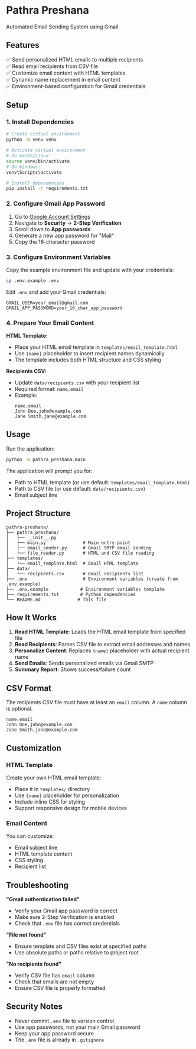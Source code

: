 # Pathra Preshana

Automated Email Sending System using Gmail

## Features

✅ Send personalized HTML emails to multiple recipients  
✅ Read email recipients from CSV file  
✅ Customize email content with HTML templates  
✅ Dynamic name replacement in email content  
✅ Environment-based configuration for Gmail credentials  

## Setup

### 1. Install Dependencies

```bash
# Create virtual environment
python -m venv venv

# Activate virtual environment
# On macOS/Linux:
source venv/bin/activate
# On Windows:
venv\Scripts\activate

# Install dependencies
pip install -r requirements.txt
```

### 2. Configure Gmail App Password

1. Go to [Google Account Settings](https://myaccount.google.com/)
2. Navigate to **Security** → **2-Step Verification**
3. Scroll down to **App passwords**
4. Generate a new app password for "Mail"
5. Copy the 16-character password

### 3. Configure Environment Variables

Copy the example environment file and update with your credentials:

```bash
cp .env.example .env
```

Edit `.env` and add your Gmail credentials:

```
GMAIL_USER=your_email@gmail.com
GMAIL_APP_PASSWORD=your_16_char_app_password
```

### 4. Prepare Your Email Content

**HTML Template:**
- Place your HTML email template in `templates/email_template.html`
- Use `{name}` placeholder to insert recipient names dynamically
- The template includes both HTML structure and CSS styling

**Recipients CSV:**
- Update `data/recipients.csv` with your recipient list
- Required format: `name,email`
- Example:
  ```
  name,email
  John Doe,john@example.com
  Jane Smith,jane@example.com
  ```

## Usage

Run the application:

```bash
python -m pathra_preshana.main
```

The application will prompt you for:
- Path to HTML template (or use default: `templates/email_template.html`)
- Path to CSV file (or use default: `data/recipients.csv`)
- Email subject line

## Project Structure

```
pathra-preshana/
├── pathra_preshana/
│   ├── __init__.py
│   ├── main.py              # Main entry point
│   ├── email_sender.py      # Gmail SMTP email sending
│   └── file_reader.py       # HTML and CSV file reading
├── templates/
│   └── email_template.html  # Email HTML template
├── data/
│   └── recipients.csv       # Email recipients list
├── .env                     # Environment variables (create from .env.example)
├── .env.example            # Environment variables template
├── requirements.txt        # Python dependencies
└── README.md              # This file
```

## How It Works

1. **Read HTML Template**: Loads the HTML email template from specified file
2. **Read Recipients**: Parses CSV file to extract email addresses and names
3. **Personalize Content**: Replaces `{name}` placeholder with actual recipient name
4. **Send Emails**: Sends personalized emails via Gmail SMTP
5. **Summary Report**: Shows success/failure count

## CSV Format

The recipients CSV file must have at least an `email` column. A `name` column is optional.

```csv
name,email
John Doe,john@example.com
Jane Smith,jane@example.com
```

## Customization

### HTML Template

Create your own HTML email template:
- Place it in `templates/` directory
- Use `{name}` placeholder for personalization
- Include inline CSS for styling
- Support responsive design for mobile devices

### Email Content

You can customize:
- Email subject line
- HTML template content
- CSS styling
- Recipient list

## Troubleshooting

**"Gmail authentication failed"**
- Verify your Gmail app password is correct
- Make sure 2-Step Verification is enabled
- Check that `.env` file has correct credentials

**"File not found"**
- Ensure template and CSV files exist at specified paths
- Use absolute paths or paths relative to project root

**"No recipients found"**
- Verify CSV file has `email` column
- Check that emails are not empty
- Ensure CSV file is properly formatted

## Security Notes

- Never commit `.env` file to version control
- Use app passwords, not your main Gmail password
- Keep your app password secure
- The `.env` file is already in `.gitignore`
